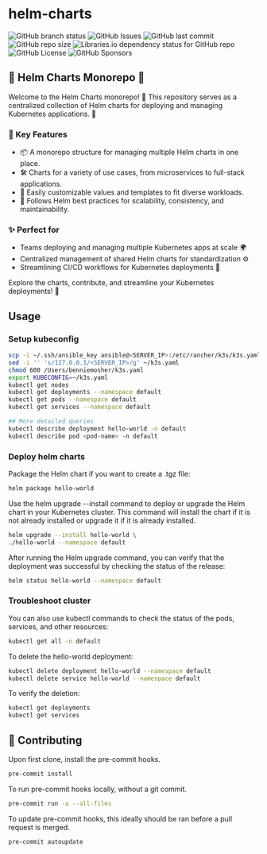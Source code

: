 # helm-charts

![GitHub branch status](https://img.shields.io/github/checks-status/mosher-labs/helm-charts/main)
![GitHub Issues](https://img.shields.io/github/issues/mosher-labs/helm-charts)
![GitHub last commit](https://img.shields.io/github/last-commit/mosher-labs/helm-charts)
![GitHub repo size](https://img.shields.io/github/repo-size/mosher-labs/helm-charts)
![Libraries.io dependency status for GitHub repo](https://img.shields.io/librariesio/github/mosher-labs/helm-charts)
![GitHub License](https://img.shields.io/github/license/mosher-labs/helm-charts)
![GitHub Sponsors](https://img.shields.io/github/sponsors/mosher-labs)

## 🎩 Helm Charts Monorepo 🚢

Welcome to the Helm Charts monorepo! 🚀 This repository serves as a centralized
collection of Helm charts for deploying and managing Kubernetes applications. 🎯

### 🌟 Key Features

- 📦 A monorepo structure for managing multiple Helm charts in one place.
- 🛠️ Charts for a variety of use cases, from microservices to full-stack applications.
- 🔧 Easily customizable values and templates to fit diverse workloads.
- 📜 Follows Helm best practices for scalability, consistency, and maintainability.

### ✨ Perfect for

- Teams deploying and managing multiple Kubernetes apps at scale 🌍
- Centralized management of shared Helm charts for standardization ⚙️
- Streamlining CI/CD workflows for Kubernetes deployments 🚀

Explore the charts, contribute, and streamline your Kubernetes deployments! 🤝

## Usage

### Setup kubeconfig

```bash
scp -i ~/.ssh/ansible_key ansible@<SERVER_IP>:/etc/rancher/k3s/k3s.yaml ~/k3s.yaml
sed -i '' 's/127.0.0.1/<SERVER_IP>/g' ~/k3s.yaml
chmod 600 /Users/benniemosher/k3s.yaml
export KUBECONFIG=~/k3s.yaml
kubectl get nodes
kubectl get deployments --namespace default
kubectl get pods --namespace default
kubectl get services --namespace default

## More detailed queries
kubectl describe deployment hello-world -n default
kubectl describe pod <pod-name> -n default
```

### Deploy helm charts

Package the Helm chart if you want to create a .tgz file:

```bash
helm package hello-world
```

Use the helm upgrade --install command to deploy or upgrade the
Helm chart in your Kubernetes cluster. This command will install
the chart if it is not already installed or upgrade it if it is
already installed.

```bash
helm upgrade --install hello-world \
./hello-world --namespace default
```

After running the Helm upgrade command, you can verify that the deployment
was successful by checking the status of the release:

```bash
helm status hello-world --namespace default
```

### Troubleshoot cluster

You can also use kubectl commands to check the status of the
pods, services, and other resources:

```bash
kubectl get all -n default
```

To delete the hello-world deployment:

```bash
kubectl delete deployment hello-world --namespace default
kubectl delete service hello-world --namespace default
```

To verify the deletion:

```bash
kubectl get deployments
kubectl get services
```

## 🔰 Contributing

Upon first clone, install the pre-commit hooks.

```bash
pre-commit install
```

To run pre-commit hooks locally, without a git commit.

```bash
pre-commit run -a --all-files
```

To update pre-commit hooks, this ideally should be ran before a pull request is merged.

```bash
pre-commit autoupdate
```
